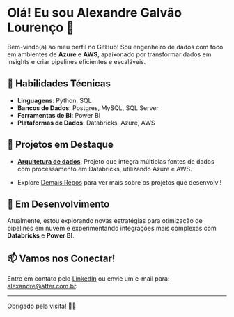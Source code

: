 # Olá! Eu sou Alexandre Galvão Lourenço 👋

Bem-vindo(a) ao meu perfil no GitHub! Sou engenheiro de dados com foco em ambientes de **Azure** e **AWS**, 
apaixonado por transformar dados em insights e criar pipelines eficientes e escaláveis.

## 🔧 Habilidades Técnicas

- **Linguagens**: Python, SQL
- **Bancos de Dados**: Postgres, MySQL, SQL Server
- **Ferramentas de BI**: Power BI
- **Plataformas de Dados**: Databricks, Azure, AWS

## 🚀 Projetos em Destaque

- **[Arquitetura de dados](https://github.com/otalxandao/arquitetura_aplicacao)**: Projeto que integra múltiplas fontes de dados com processamento em Databricks, utilizando Azure e AWS.

- Explore [Demais Repos](https://github.com/otalxandao?tab=repositories) para ver mais sobre os projetos que desenvolvi!

## 🌱 Em Desenvolvimento

Atualmente, estou explorando novas estratégias para otimização de pipelines em nuvem e experimentando integrações mais complexas com **Databricks** e **Power BI**.

## 📫 Vamos nos Conectar!

Entre em contato pelo [LinkedIn](https://www.linkedin.com/in/alegalvaoengenheirodedados/) ou envie um e-mail para: alexandre@atter.com.br.

---

Obrigado pela visita! 👀✨
